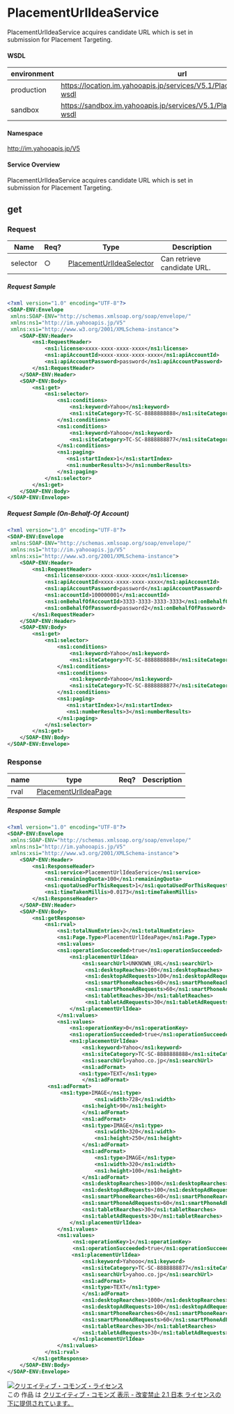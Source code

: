 # PlacementUrlIdeaService
PlacementUrlIdeaService acquires candidate URL which is set in submission for Placement Targeting. 
#### WSDL
| environment | url |
|---|---|
| production  | https://location.im.yahooapis.jp/services/V5.1/PlacementUrlIdeaService?wsdl|
| sandbox  | https://sandbox.im.yahooapis.jp/services/V5.1/PlacementUrlIdeaService?wsdl|
#### Namespace
http://im.yahooapis.jp/V5
#### Service Overview
PlacementUrlIdeaService acquires candidate URL which is set in submission for Placement Targeting.

## get
### Request

| Name | Req? | Type | Description | 
|---|---|---|---|
| selector | ○ | [PlacementUrlIdeaSelector](../data/PlacementUrlIdeaSelector.md) | Can retrieve candidate URL. | 

##### Request Sample
```xml
<?xml version="1.0" encoding="UTF-8"?>
<SOAP-ENV:Envelope
 xmlns:SOAP-ENV="http://schemas.xmlsoap.org/soap/envelope/"
 xmlns:ns1="http://im.yahooapis.jp/V5"
 xmlns:xsi="http://www.w3.org/2001/XMLSchema-instance">
    <SOAP-ENV:Header>
        <ns1:RequestHeader>
            <ns1:license>xxxx-xxxx-xxxx-xxxx</ns1:license>
            <ns1:apiAccountId>xxxx-xxxx-xxxx-xxxx</ns1:apiAccountId>
            <ns1:apiAccountPassword>password</ns1:apiAccountPassword>
        </ns1:RequestHeader>
    </SOAP-ENV:Header>
    <SOAP-ENV:Body>
        <ns1:get>
            <ns1:selector>
                <ns1:conditions>
                    <ns1:keyword>Yahoo</ns1:keyword>
                    <ns1:siteCategory>TC-SC-8888888888</ns1:siteCategory>
                </ns1:conditions> 
                <ns1:conditions>
                    <ns1:keyword>Yahooo</ns1:keyword>
                    <ns1:siteCategory>TC-SC-8888888877</ns1:siteCategory>
                </ns1:conditions> 
                <ns1:paging>
                   <ns1:startIndex>1</ns1:startIndex>
                   <ns1:numberResults>3</ns1:numberResults>
                </ns1:paging>
            </ns1:selector>
        </ns1:get>
    </SOAP-ENV:Body>
</SOAP-ENV:Envelope>
```

##### Request Sample (On-Behalf-Of Account) 
```xml
<?xml version="1.0" encoding="UTF-8"?>
<SOAP-ENV:Envelope
 xmlns:SOAP-ENV="http://schemas.xmlsoap.org/soap/envelope/"
 xmlns:ns1="http://im.yahooapis.jp/V5"
 xmlns:xsi="http://www.w3.org/2001/XMLSchema-instance">
    <SOAP-ENV:Header>
        <ns1:RequestHeader>
            <ns1:license>xxxx-xxxx-xxxx-xxxx</ns1:license>
            <ns1:apiAccountId>xxxx-xxxx-xxxx-xxxx</ns1:apiAccountId>
            <ns1:apiAccountPassword>password</ns1:apiAccountPassword>
            <ns1:accountId>100000001</ns1:accountId>
            <ns1:onBehalfOfAccountId>3333-3333-3333-3333</ns1:onBehalfOfAccountId>
            <ns1:onBehalfOfPassword>password2</ns1:onBehalfOfPassword>
        </ns1:RequestHeader>
    </SOAP-ENV:Header>
    <SOAP-ENV:Body>
        <ns1:get>
            <ns1:selector>
                <ns1:conditions>
                    <ns1:keyword>Yahoo</ns1:keyword>
                    <ns1:siteCategory>TC-SC-8888888888</ns1:siteCategory>
                </ns1:conditions> 
                <ns1:conditions>
                    <ns1:keyword>Yahooo</ns1:keyword>
                    <ns1:siteCategory>TC-SC-8888888877</ns1:siteCategory>
                </ns1:conditions> 
                <ns1:paging>
                   <ns1:startIndex>1</ns1:startIndex>
                   <ns1:numberResults>3</ns1:numberResults>
                </ns1:paging>
            </ns1:selector>
        </ns1:get>
    </SOAP-ENV:Body>
</SOAP-ENV:Envelope>
```

### Response
| name | type | Req? | Description | 
|---|---|---|---|
| rval | [PlacementUrlIdeaPage](../data/PlacementUrlIdeaPage.md) |  |  | 

##### Response Sample
```xml
<?xml version="1.0" encoding="UTF-8"?>
<SOAP-ENV:Envelope
 xmlns:SOAP-ENV="http://schemas.xmlsoap.org/soap/envelope/"
 xmlns:ns1="http://im.yahooapis.jp/V5"
 xmlns:xsi="http://www.w3.org/2001/XMLSchema-instance">
    <SOAP-ENV:Header>
        <ns1:ResponseHeader>
            <ns1:service>PlacementUrlIdeaService</ns1:service>
            <ns1:remainingQuota>100</ns1:remainingQuota>
            <ns1:quotaUsedForThisRequest>1</ns1:quotaUsedForThisRequest>
            <ns1:timeTakenMillis>0.0173</ns1:timeTakenMillis>
        </ns1:ResponseHeader>
    </SOAP-ENV:Header>
    <SOAP-ENV:Body>
        <ns1:getResponse>
            <ns1:rval>
                <ns1:totalNumEntries>2</ns1:totalNumEntries>
                <ns1:Page.Type>PlacementUrlIdeaPage</ns1:Page.Type>
                <ns1:values>
                <ns1:operationSucceeded>true</ns1:operationSucceeded>
                    <ns1:placementUrlIdea>
                        <ns1:searchUrl>UNKNOWN_URL</ns1:searchUrl>
                         <ns1:desktopReaches>100</ns1:desktopReaches>
                         <ns1:desktopAdRequests>100</ns1:desktopAdRequests>
                         <ns1:smartPhoneReaches>60</ns1:smartPhoneReaches>
                         <ns1:smartPhoneAdRequests>60</ns1:smartPhoneAdRequests>
                         <ns1:tabletReaches>30</ns1:tabletReaches>
                         <ns1:tabletAdRequests>30</ns1:tabletAdRequests>
                    </ns1:placementUrlIdea>
                </ns1:values>
                <ns1:values>
                    <ns1:operationKey>0</ns1:operationKey>
                    <ns1:operationSucceeded>true</ns1:operationSucceeded>
                    <ns1:placementUrlIdea>
                        <ns1:keyword>Yahoo</ns1:keyword>
                        <ns1:siteCategory>TC-SC-8888888888</ns1:siteCategory>
                        <ns1:searchUrl>yahoo.co.jp</ns1:searchUrl>
                        <ns1:adFormat>
　　　                  <ns1:type>TEXT</ns1:type>
                        </ns1:adFormat>
　　　　　　   <ns1:adFormat>
　　　　　　       <ns1:type>IMAGE</ns1:type>
                            <ns1:width>728</ns1:width>
                        <ns1:height>90</ns1:height>
                        </ns1:adFormat>
                        <ns1:adFormat>                        
                        <ns1:type>IMAGE</ns1:type>
                            <ns1:width>320</ns1:width>
                            <ns1:height>250</ns1:height>
                        </ns1:adFormat>                       
                        <ns1:adFormat>
                            <ns1:type>IMAGE</ns1:type>
                            <ns1:width>320</ns1:width>
                            <ns1:height>100</ns1:height>
                        </ns1:adFormat>
                        <ns1:desktopRearches>1000</ns1:desktopRearches>
                        <ns1:desktopAdRequests>100</ns1:desktopAdRequests>
                        <ns1:smartPhoneRearches>60</ns1:smartPhoneRearches>
                        <ns1:smartPhoneAdRequests>60</ns1:smartPhoneAdRequests>
                        <ns1:tabletRearches>30</ns1:tabletRearches>
                        <ns1:tabletAdRequests>30</ns1:tabletRearches>
                    </ns1:placementUrlIdea> 
                </ns1:values>
                <ns1:values>
                     <ns1:operationKey>1</ns1:operationKey>
                     <ns1:operationSucceeded>true</ns1:operationSucceeded>
                   　<ns1:placementUrlIdea>
                        <ns1:keyword>Yahooo</ns1:keyword>
                        <ns1:siteCategory>TC-SC-8888888877</ns1:siteCategory>
                        <ns1:searchUrl>yahoo.co.jp</ns1:searchUrl>
                        <ns1:adFormat>
                        <ns1:type>TEXT</ns1:type>
                        </ns1:adFormat>
                        <ns1:desktopRearches>1000</ns1:desktopRearches>
                        <ns1:desktopAdRequests>100</ns1:desktopAdRequests>
                        <ns1:smartPhoneRearches>60</ns1:smartPhoneRearches>
                        <ns1:smartPhoneAdRequests>60</ns1:smartPhoneAdRequests>
                        <ns1:tabletRearches>30</ns1:tabletRearches>
                        <ns1:tabletAdRequests>30</ns1:tabletAdRequests>
                     </ns1:placementUrlIdea> 
                </ns1:values>
            </ns1:rval>
        </ns1:getResponse>
    </SOAP-ENV:Body>
</SOAP-ENV:Envelope>
```
<a rel="license" href="http://creativecommons.org/licenses/by-nd/2.1/jp/"><img alt="クリエイティブ・コモンズ・ライセンス" style="border-width:0" src="https://i.creativecommons.org/l/by-nd/2.1/jp/88x31.png" /></a><br />この 作品 は <a rel="license" href="http://creativecommons.org/licenses/by-nd/2.1/jp/">クリエイティブ・コモンズ 表示 - 改変禁止 2.1 日本 ライセンスの下に提供されています。</a>
